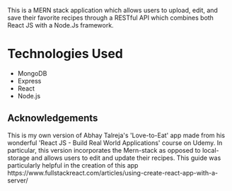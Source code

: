 This is a MERN stack application which allows users to upload, edit, and save their favorite recipes through a RESTful API which combines both React JS with a Node.Js framework. 


<h1>Technologies Used </h1>
<ul>
<li>MongoDB </li>
<li>Express</li>
<li>React</li>
<li>Node.js</li>
</ul>

<h2> Acknowledgements </h2>
This is my own version of Abhay Talreja's 'Love-to-Eat' app made from his wonderful 'React JS - Build Real World Applications' course on Udemy. In particular, this version incorporates the Mern-stack as opposed to local-storage and allows users to edit and update their recipes.
This guide was particularly helpful in the creation of this app https://www.fullstackreact.com/articles/using-create-react-app-with-a-server/ 